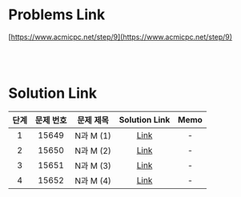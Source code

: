# Problems Link

[https://www.acmicpc.net/step/9](https://www.acmicpc.net/step/9)

<br><br>

# Solution Link

| 단계 | 문제 번호 | 문제 제목 |           Solution Link            | Memo |
| :--: | :-------: | :-------: | :--------------------------------: | :--: |
|  1   |   15649   | N과 M (1) | [Link](../Solutions/15649_N과_M_1) |  -   |
|  2   |   15650   | N과 M (2) | [Link](../Solutions/15650_N과_M_2) |  -   |
|  3   |   15651   | N과 M (3) | [Link](../Solutions/15651_N과_M_3) |  -   |
|  4   |   15652   | N과 M (4) | [Link](../Solutions/15652_N과_M_4) |  -   |
